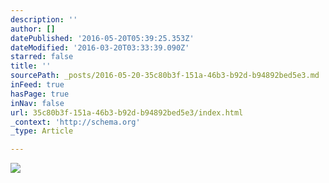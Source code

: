 ```yaml
---
description: ''
author: []
datePublished: '2016-05-20T05:39:25.353Z'
dateModified: '2016-03-20T03:33:39.090Z'
starred: false
title: ''
sourcePath: _posts/2016-05-20-35c80b3f-151a-46b3-b92d-b94892bed5e3.md
inFeed: true
hasPage: true
inNav: false
url: 35c80b3f-151a-46b3-b92d-b94892bed5e3/index.html
_context: 'http://schema.org'
_type: Article

---
```

![](https://the-grid-user-content.s3-us-west-2.amazonaws.com/b61eb670-93e2-43a8-adef-ae831c08d202.png)